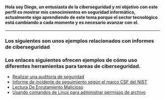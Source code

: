

<!---
.
--->
#### Hola soy Diego, un entusiasta de la ciberseguridad y mi objetivo con este perfil es mostrar mis conocimientos en seguridad informática, actualmente sigo aprendiendo de este tema porque el sector tecnológico está cambiando a cada momento y es necesario avanzar con el.
---

### Los siguientes son unos ejemplos relacionados con informes de ciberseguridad
### Los enlaces siguientes ofrecen ejemplos de cómo uso diferentes herramientas para tareas de ciberseguridad.

- [Realizar una auditoría de seguridad](/docs/realizar_auditoria.md)
- [Informe de incidente de seguimiento según el marco CSF del NIST](/docs/uso_marco_CSF.md)
- [Lectura De Enrutamiento Malicioso](/docs/lectura_enrutamiento.md)
- [Usando comandos de Linux para administrar permisos de archivo](/docs/permisos_linux.md)

